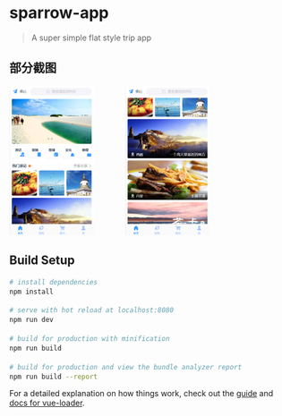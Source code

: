 # sparrow-app

> A  super simple flat style trip app

## 部分截图

<img src="src/node/img/result/1.jpg" width="30%" height="30%"/>&emsp;&emsp;&emsp;&emsp;<img src="src/node/img/result/2.jpg" width="30%" height="30%"/>




## Build Setup

``` bash
# install dependencies
npm install

# serve with hot reload at localhost:8080
npm run dev

# build for production with minification
npm run build

# build for production and view the bundle analyzer report
npm run build --report
```

For a detailed explanation on how things work, check out the [guide](http://vuejs-templates.github.io/webpack/) and [docs for vue-loader](http://vuejs.github.io/vue-loader).
